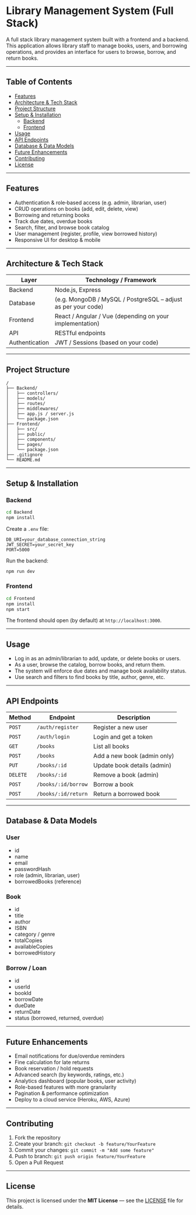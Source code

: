 # Library Management System (Full Stack)

A full stack library management system built with a frontend and a backend. This application allows library staff to manage books, users, and borrowing operations, and provides an interface for users to browse, borrow, and return books.

---

## Table of Contents

- [Features](#features)  
- [Architecture & Tech Stack](#architecture--tech-stack)  
- [Project Structure](#project-structure)  
- [Setup & Installation](#setup--installation)  
  - [Backend](#backend)  
  - [Frontend](#frontend)  
- [Usage](#usage)  
- [API Endpoints](#api-endpoints)  
- [Database & Data Models](#database--data-models)  
- [Future Enhancements](#future-enhancements)  
- [Contributing](#contributing)  
- [License](#license)  

---

## Features

- Authentication & role‑based access (e.g. admin, librarian, user)  
- CRUD operations on books (add, edit, delete, view)  
- Borrowing and returning books  
- Track due dates, overdue books  
- Search, filter, and browse book catalog  
- User management (register, profile, view borrowed history)  
- Responsive UI for desktop & mobile  

---

## Architecture & Tech Stack

| Layer        | Technology / Framework           |
|--------------|-----------------------------------|
| Backend      | Node.js, Express                  |
| Database     | (e.g. MongoDB / MySQL / PostgreSQL – adjust as per your code) |
| Frontend     | React / Angular / Vue (depending on your implementation) |
| API          | RESTful endpoints                 |
| Authentication | JWT / Sessions (based on your code) |

---

## Project Structure

```
/
├── Backend/
│   ├── controllers/
│   ├── models/
│   ├── routes/
│   ├── middlewares/
│   ├── app.js / server.js
│   └── package.json
├── Frontend/
│   ├── src/
│   ├── public/
│   ├── components/
│   ├── pages/
│   └── package.json
├── .gitignore
└── README.md
```

---

## Setup & Installation

### Backend

```bash
cd Backend
npm install
```

Create a `.env` file:

```
DB_URI=your_database_connection_string
JWT_SECRET=your_secret_key
PORT=5000
```

Run the backend:

```bash
npm run dev
```

### Frontend

```bash
cd Frontend
npm install
npm start
```

The frontend should open (by default) at `http://localhost:3000`.

---

## Usage

- Log in as an admin/librarian to add, update, or delete books or users.  
- As a user, browse the catalog, borrow books, and return them.  
- The system will enforce due dates and manage book availability status.  
- Use search and filters to find books by title, author, genre, etc.

---

## API Endpoints

| Method | Endpoint              | Description                           |
|--------|------------------------|---------------------------------------|
| `POST` | `/auth/register`       | Register a new user                   |
| `POST` | `/auth/login`          | Login and get a token                  |
| `GET`  | `/books`               | List all books                         |
| `POST` | `/books`               | Add a new book (admin only)            |
| `PUT`  | `/books/:id`           | Update book details (admin)            |
| `DELETE` | `/books/:id`         | Remove a book (admin)                  |
| `POST` | `/books/:id/borrow`     | Borrow a book                          |
| `POST` | `/books/:id/return`     | Return a borrowed book                 |

---

## Database & Data Models

### User
- id  
- name  
- email  
- passwordHash  
- role (admin, librarian, user)  
- borrowedBooks (reference)

### Book
- id  
- title  
- author  
- ISBN  
- category / genre  
- totalCopies  
- availableCopies  
- borrowedHistory

### Borrow / Loan
- id  
- userId  
- bookId  
- borrowDate  
- dueDate  
- returnDate  
- status (borrowed, returned, overdue)

---

## Future Enhancements

- Email notifications for due/overdue reminders  
- Fine calculation for late returns  
- Book reservation / hold requests  
- Advanced search (by keywords, ratings, etc.)  
- Analytics dashboard (popular books, user activity)  
- Role-based features with more granularity  
- Pagination & performance optimization  
- Deploy to a cloud service (Heroku, AWS, Azure)  

---

## Contributing

1. Fork the repository  
2. Create your branch: `git checkout -b feature/YourFeature`  
3. Commit your changes: `git commit -m "Add some feature"`  
4. Push to branch: `git push origin feature/YourFeature`  
5. Open a Pull Request  

---

## License

This project is licensed under the **MIT License** — see the [LICENSE](LICENSE) file for details.

